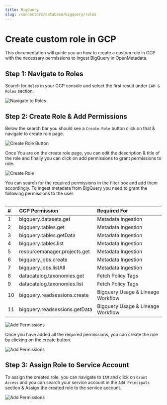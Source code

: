 ```yaml
---
title: BigQuery
slug: /connectors/database/bigquery/roles
---
```


# Create custom role in GCP

This documentation will guide you on how to create a custom role in GCP with the necessary permissions to ingest BigQuery in OpenMetadata.


## Step 1: Navigate to Roles

Search for `Roles` in your GCP console and select the first result under `IAM & Roles` section.


<Image
src="/images/v0.13.2/openmetadata/connectors/bigquery/create-role-1.png"
alt="Navigate to Roles"
caption="Navigate to Roles"
/>


## Step 2: Create Role & Add Permissions

Below the search bar you should see a `Create Role` button click on that & navigate to create role page.


<Image
src="/images/v0.13.2/openmetadata/connectors/bigquery/create-role-2.png"
alt="Create Role Button"
caption="Create Role"
/>


Once You are on the create role page, you can edit the description & title of the role and finally you can click on add permissions to grant permissions to role.

<Image
src="/images/v0.13.2/openmetadata/connectors/bigquery/create-role-3.png"
alt="Create Role"
caption="Create Role"
/>

You can search for the required permissions in the filter box and add them accordingly. To ingest metadata from BigQuery you need to grant the following permissions to the user.


<Table>

| #    | GCP Permission                | Required For            |
| :--- | :---------------------------- | :---------------------- |
| 1    | bigquery.datasets.get         | Metadata Ingestion      |
| 2    | bigquery.tables.get           | Metadata Ingestion      |
| 3    | bigquery.tables.getData       | Metadata Ingestion      |
| 4    | bigquery.tables.list          | Metadata Ingestion      |
| 5    | resourcemanager.projects.get  | Metadata Ingestion      |
| 6    | bigquery.jobs.create          | Metadata Ingestion      |
| 7    | bigquery.jobs.listAll         | Metadata Ingestion      |
| 8    | datacatalog.taxonomies.get    | Fetch Policy Tags       |
| 9    | datacatalog.taxonomies.list   | Fetch Policy Tags       |
| 10   | bigquery.readsessions.create  | Bigquery Usage & Lineage Workflow |
| 11   | bigquery.readsessions.getData | Bigquery Usage & Lineage Workflow |

</Table>

<Image
src="/images/v0.13.2/openmetadata/connectors/bigquery/create-role-4.png"
alt="Add Permissions"
caption="Add Permissions"
/>

Once you have added all the required permissions, you can create the role by clicking on the create button. 

<Image
src="/images/v0.13.2/openmetadata/connectors/bigquery/create-role-5.png"
alt="Add Permissions"
caption="Add Permissions"
/>

## Step 3: Assign Role to Service Account

To assign the created role, you can navigate to `IAM` and click on `Grant Access` and you can search your service account in the `Add Principals` section & Assign the created role to the service account.


<Image
src="/images/v0.13.2/openmetadata/connectors/bigquery/create-role-6.png"
alt="Add Permissions"
caption="Add Permissions"
/>